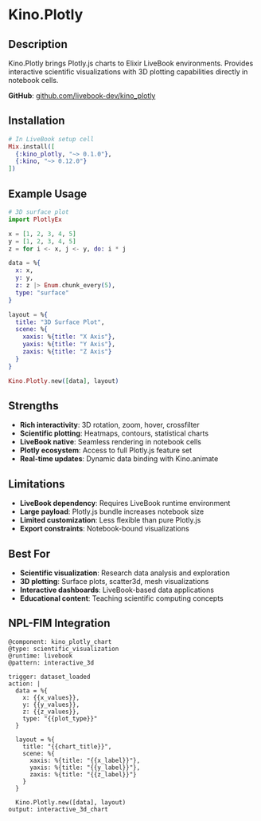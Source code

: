 # Kino.Plotly

## Description
Kino.Plotly brings Plotly.js charts to Elixir LiveBook environments. Provides interactive scientific visualizations with 3D plotting capabilities directly in notebook cells.

**GitHub**: [github.com/livebook-dev/kino_plotly](https://github.com/livebook-dev/kino_plotly)

## Installation
```elixir
# In LiveBook setup cell
Mix.install([
  {:kino_plotly, "~> 0.1.0"},
  {:kino, "~> 0.12.0"}
])
```

## Example Usage
```elixir
# 3D surface plot
import PlotlyEx

x = [1, 2, 3, 4, 5]
y = [1, 2, 3, 4, 5]
z = for i <- x, j <- y, do: i * j

data = %{
  x: x,
  y: y,
  z: z |> Enum.chunk_every(5),
  type: "surface"
}

layout = %{
  title: "3D Surface Plot",
  scene: %{
    xaxis: %{title: "X Axis"},
    yaxis: %{title: "Y Axis"},
    zaxis: %{title: "Z Axis"}
  }
}

Kino.Plotly.new([data], layout)
```

## Strengths
- **Rich interactivity**: 3D rotation, zoom, hover, crossfilter
- **Scientific plotting**: Heatmaps, contours, statistical charts
- **LiveBook native**: Seamless rendering in notebook cells
- **Plotly ecosystem**: Access to full Plotly.js feature set
- **Real-time updates**: Dynamic data binding with Kino.animate

## Limitations
- **LiveBook dependency**: Requires LiveBook runtime environment
- **Large payload**: Plotly.js bundle increases notebook size
- **Limited customization**: Less flexible than pure Plotly.js
- **Export constraints**: Notebook-bound visualizations

## Best For
- **Scientific visualization**: Research data analysis and exploration
- **3D plotting**: Surface plots, scatter3d, mesh visualizations
- **Interactive dashboards**: LiveBook-based data applications
- **Educational content**: Teaching scientific computing concepts

## NPL-FIM Integration
```fim
@component: kino_plotly_chart
@type: scientific_visualization
@runtime: livebook
@pattern: interactive_3d

trigger: dataset_loaded
action: |
  data = %{
    x: {{x_values}},
    y: {{y_values}},
    z: {{z_values}},
    type: "{{plot_type}}"
  }

  layout = %{
    title: "{{chart_title}}",
    scene: %{
      xaxis: %{title: "{{x_label}}"},
      yaxis: %{title: "{{y_label}}"},
      zaxis: %{title: "{{z_label}}"}
    }
  }

  Kino.Plotly.new([data], layout)
output: interactive_3d_chart
```
